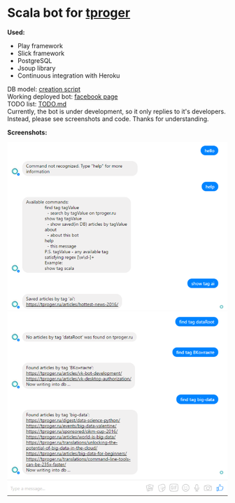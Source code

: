 # Scala bot for [tproger](https://tproger.ru)

**Used:**
* Play framework
* Slick framework
* PostgreSQL
* Jsoup library
* Continuous integration with Heroku

DB model: [creation script](/create_db.sql)
<br>
Working deployed bot: [facebook page](https://www.facebook.com/tprogerResearch)
<br>
TODO list: [TODO.md](/TODO.md)
<br>
Currently, the bot is under development, so it only replies to it's developers. Instead, please see screenshots and code. Thanks for understanding.

**Screenshots:**

<p align="center"><img src="screenshots/scr0.png"><img src="screenshots/scr1.png"></p>